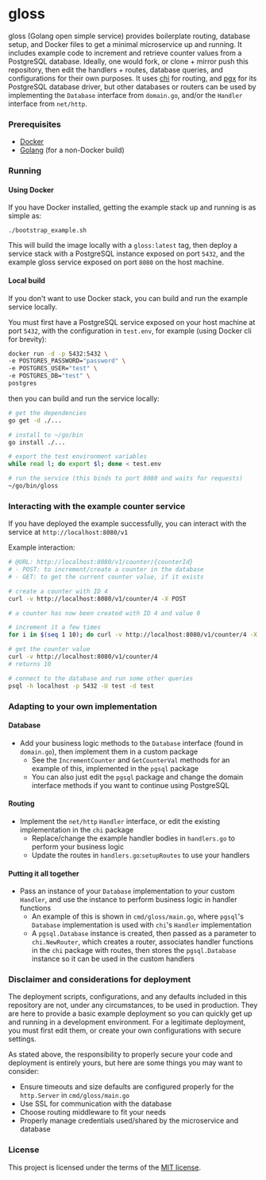# gloss
gloss (Golang open simple service) provides boilerplate routing, database setup, and Docker files to get a minimal 
microservice up and running.  It includes example code to increment and retrieve counter values from a PostgreSQL 
database.  Ideally, one would fork, or clone + mirror push this repository, then edit the handlers + routes, database 
queries, and configurations for their own purposes.  It uses [chi](https://github.com/go-chi/chi) for routing, and 
[pgx](https://github.com/jackc/pgx) for its PostgreSQL database driver, but other databases or routers can be used
by implementing the `Database` interface from `domain.go`, and/or the `Handler` interface from `net/http`.

### Prerequisites
- [Docker](https://www.docker.com/)
- [Golang](https://golang.org/) (for a non-Docker build)

### Running 
#### Using Docker
If you have Docker installed, getting the example stack up and running is as simple as:

`./bootstrap_example.sh`

This will build the image locally with a `gloss:latest` tag, then deploy a service stack with a PostgreSQL instance
exposed on port `5432`, and the example gloss service exposed on port `8080` on the host machine.

#### Local build
If you don't want to use Docker stack, you can build and run the example service locally.  

You must first have a PostgreSQL service exposed on your host machine at port `5432`, with the configuration in 
`test.env`, for example (using Docker cli for brevity):
```bash
docker run -d -p 5432:5432 \
-e POSTGRES_PASSWORD="password" \
-e POSTGRES_USER="test" \
-e POSTGRES_DB="test" \
postgres
```

then you can build 
and run the service locally:
```bash
# get the dependencies
go get -d ./...

# install to ~/go/bin
go install ./...

# export the test environment variables
while read l; do export $l; done < test.env

# run the service (this binds to port 8080 and waits for requests)
~/go/bin/gloss
```

### Interacting with the example counter service
If you have deployed the example successfully, you can interact with the service at `http://localhost:8080/v1`

Example interaction:
```bash
# @URL: http://localhost:8080/v1/counter/{counterId}
# - POST: to increment/create a counter in the database
# - GET: to get the current counter value, if it exists

# create a counter with ID 4
curl -v http://localhost:8080/v1/counter/4 -X POST

# a counter has now been created with ID 4 and value 0

# increment it a few times
for i in $(seq 1 10); do curl -v http://localhost:8080/v1/counter/4 -X POST; done

# get the counter value
curl -v http://localhost:8080/v1/counter/4
# returns 10

# connect to the database and run some other queries
psql -h localhost -p 5432 -U test -d test
```

### Adapting to your own implementation
#### Database
- Add your business logic methods to the `Database` interface (found in `domain.go`), then implement them in a 
custom package 
    - See the `IncrementCounter` and `GetCounterVal` methods for an example of this, implemented in the `pgsql` 
package
    - You can also just edit the `pgsql` package and change the domain interface methods if you want to continue using
    PostgreSQL
    
#### Routing
- Implement the `net/http` `Handler` interface, or edit the existing implementation in the `chi` package
    - Replace/change the example handler bodies in `handlers.go` to perform your business logic
    - Update the routes in `handlers.go`:`setupRoutes` to use your handlers

#### Putting it all together
- Pass an instance of your `Database` implementation to your custom `Handler`, and use the instance to perform 
business logic in handler functions
    - An example of this is shown in `cmd/gloss/main.go`, where `pgsql`'s `Database` implementation is used with `chi`'s
    `Handler` implementation
    - A `pgsql.Database` instance is created, then passed as a parameter to `chi.NewRouter`, which creates a router,
    associates handler functions in the `chi` package with routes, then stores the `pgsql.Database` instance so it can 
    be used in the custom handlers

### Disclaimer and considerations for deployment
The deployment scripts, configurations, and any defaults included in this repository are not, under any circumstances, 
to be used in production.  They are here to provide a basic example deployment so you can quickly get up and running in 
a development environment.  For a legitimate deployment, you must first edit them, or create your own configurations 
with secure settings.

As stated above, the responsibility to properly secure your code and deployment is entirely yours, but here are some 
things you may want to consider: 
- Ensure timeouts and size defaults are configured properly for the `http.Server` in `cmd/gloss/main.go`
- Use SSL for communication with the database
- Choose routing middleware to fit your needs
- Properly manage credentials used/shared by the microservice and database

### License
This project is licensed under the terms of the [MIT license](LICENSE).
